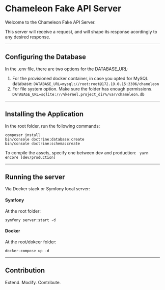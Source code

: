 # Chameleon Fake API Server
Welcome to the Chameleon Fake API Server.

This server will receive a request, and will shape its response acordingly to any desired response.

___
## Configuring the Database
In the .env file, there are two options for the DATABASE_URL:
1) For the provisioned docker container, in case you opted for MySQL database:
   ```DATABASE_URL=mysql://root:root@172.19.0.15:3306/chameleon```
2) For file system option. Make sure the folder has enough permissions.
    ```DATABASE_URL=sqlite:///%kernel.project_dir%/var/chameleon.db```

----
## Installing the Application
In the root folder, run the following commands:
```
composer install
bin/console doctrine:database:create
bin/console doctrine:schema:create
```
To compile the assets, specify one between dev and production:
``` yarn encore [dev/production]```
___
## Running the server
Via Docker stack or Symfony local server:
#### Symfony
At the root folder:
```
symfony server:start -d
```
#### Docker
At the root/dokcer folder:
```
docker-compose up -d
```
___
## Contribution
Extend. Modify. Contribute.

